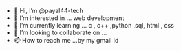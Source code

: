 - 👋 Hi, I’m @payal44-tech
- 👀 I’m interested in ... web development
- 🌱 I’m currently learning ... c , c++ ,python ,sql, html , css
- 💞️ I’m looking to collaborate on ...
- 📫 How to reach me ...by my gmail id 

<!---
payal44-tech/payal44-tech is a ✨ special ✨ repository because its `README.md` (this file) appears on your GitHub profile.
You can click the Preview link to take a look at your changes.
--->
